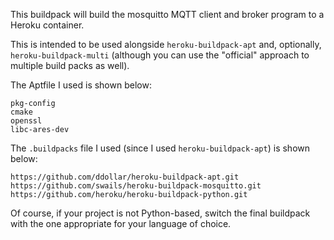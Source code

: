 This buildpack will build the mosquitto MQTT client and broker program to a
Heroku container.

This is intended to be used alongside ``heroku-buildpack-apt`` and, optionally,
``heroku-buildpack-multi`` (although you can use the "official" approach to
multiple build packs as well).

The Aptfile I used is shown below:

```
pkg-config
cmake
openssl
libc-ares-dev
```

The ``.buildpacks`` file I used (since I used ``heroku-buildpack-apt``) is
shown below:

```
https://github.com/ddollar/heroku-buildpack-apt.git
https://github.com/swails/heroku-buildpack-mosquitto.git
https://github.com/heroku/heroku-buildpack-python.git
```

Of course, if your project is not Python-based, switch the final buildpack
with the one appropriate for your language of choice.
